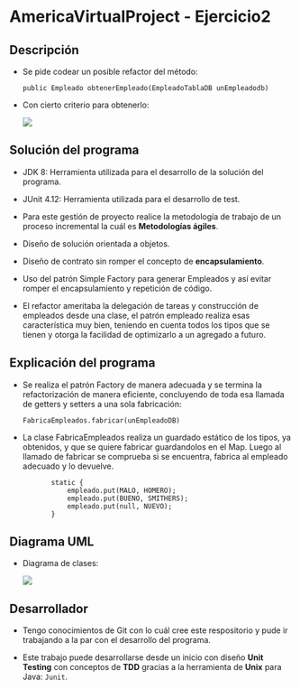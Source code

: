 # AmericaVirtualProject - Ejercicio2

## Descripción

-   Se pide codear un posible refactor del método:

    `public Empleado obtenerEmpleado(EmpleadoTablaDB unEmpleadodb)`  
    
-   Con cierto criterio para obtenerlo:

    ![](https://github.com/EddyVegaGarcia/AmericaVirtualProject-E2/blob/master/AmericaVirtualE2.png)

## Solución del programa

-   JDK 8: Herramienta utilizada para el desarrollo de la solución del programa.

-   JUnit 4.12: Herramienta utilizada para el desarrollo de test.

-   Para este gestión de proyecto realice la metodología de trabajo de un proceso incremental la cuál es **Metodologías ágiles**.
    
-   Diseño de solución orientada a objetos.
    
-   Diseño de contrato sin romper el concepto de **encapsulamiento**.
 
-   Uso del patrón Simple Factory para generar Empleados y así evitar romper el encapsulamiento y repetición de código.

-   El refactor ameritaba la delegación de tareas y construcción de empleados desde una clase, el patrón empleado realiza esas característica muy bien, teniendo en cuenta todos los tipos que se tienen y otorga la facilidad de optimizarlo a un agregado a futuro.
  
## Explicación del programa

-   Se realiza el patrón Factory de manera adecuada y se termina la refactorización de manera eficiente, concluyendo de toda esa llamada de getters y setters a una sola fabricación:
 
    `FabricaEmpleados.fabricar(unEmpleadoDB)`
    
-   La clase FabricaEmpleados realiza un guardado estático de los tipos, ya obtenidos, y que se quiere fabricar guardandolos en el Map. Luego al llamado de fabricar se comprueba si se encuentra, fabrica al empleado adecuado y lo devuelve.

    ```
           static {
               empleado.put(MALO, HOMERO);
               empleado.put(BUENO, SMITHERS);
               empleado.put(null, NUEVO);
           }
    ```

## Diagrama UML

- Diagrama de clases: 

    ![](https://github.com/EddyVegaGarcia/AmericaVirtualProject-E2/blob/master/AmericaVirtualUML-Ej2.png)

## Desarrollador

-   Tengo conocimientos de Git con lo cuál cree este respositorio y pude ir trabajando a la par con el desarrollo del programa.
    
-   Este trabajo puede desarrollarse desde un inicio con diseño **Unit Testing** con conceptos de **TDD** gracias a la herramienta de **Unix** para Java: `Junit`. 
